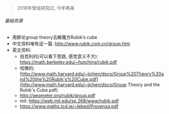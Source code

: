 > 2018年曾经研究过, 今年再来

###### 基础资源

- 用群论group theory去解魔方Rubik’s cube
- 中文资料唯有这一篇: http://www.rubik.com.cn/group.htm
- 英文资料: 
  - 伯克利的(可以看下思路, 感觉意义不大): https://math.berkeley.edu/~hutching/rubik.pdf
  - 哈佛的: [http://www.math.harvard.edu/~jjchen/docs/Group%20Theory%20and%20the%20Rubik's%20Cube.pdf](http://www.math.harvard.edu/~jjchen/docs/Group Theory and the Rubik's Cube.pdf)
  - http://geometer.org/rubik/group.pdf
  - mit: https://web.mit.edu/sp.268/www/rubik.pdf
  - https://www.maths.tcd.ie/~lebed/Provenza.pdf


